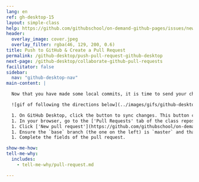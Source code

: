 ```yaml
---
lang: en
ref: gh-desktop-15
layout: simple-class
help: https://github.com/githubschool/on-demand-github-pages/issues/new?title=I%20need%20help&body=Describe%20what%20you%20need%20help%20with%20here.&labels=Help%20Wanted
header:
  overlay_image: cover.jpeg
  overlay_filter: rgba(46, 129, 200, 0.6)
title: Push to GitHub & Create a Pull Request
permalink: /github-desktop/push-pull-request-github-desktop
next-page: /github-desktop/collaborate-github-pull-requests
facilitator: false
sidebar:
  nav: "github-desktop-nav"
main-content: |

  Now that you have made some local commits, it is time to send your changes to the remote copy of your repository on GitHub.com and open a pull request.

  ![gif of following the directions below](../images/gifs/github-desktop/review-push-open-pr.gif)

  1. On GitHub Desktop, click the button to sync changes. This button changes states based on the changes that have been made in your local repository and on the remote. If no other changes have been made, it will read **Publish Branch**.
  1. In your browser, go to the ['Pull Requests' tab of the class repository](https://github.com/githubschool/on-demand-github-pages/pulls).
  1. Click ['New pull request'](https://github.com/githubschool/on-demand-github-pages/compare).
  1. Ensure the `base` branch (the one on the left) is `master` and that the `compare` branch (the one on the right) is the one you created on GitHub Desktop.
  1. Complete the fields of the pull request.

show-me-how:
tell-me-why:
  includes:
    - tell-me-why/pull-request.md

---
```

